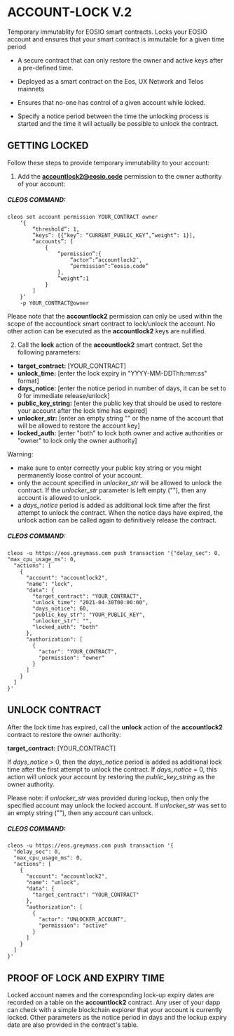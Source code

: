 # ACCOUNT-LOCK V.2
Temporary immutablity for EOSIO smart contracts.
Locks your EOSIO account and ensures that your smart contract is immutable for a given time period

- A secure contract that can only restore the owner and active keys after a pre-defined time.

- Deployed as a smart contract on the Eos, UX Network and Telos mainnets

- Ensures that no-one has control of a given account while locked.

- Specify a notice period between the time the unlocking process is started and the time it will actually be possible to unlock the contract.




## GETTING LOCKED

Follow these steps to provide temporary immutability to your account:

1. Add the **accountlock2@eosio.code** permission to the owner authority of your account:

##### CLEOS COMMAND:
```
cleos set account permission YOUR_CONTRACT owner 
    ‘{
        “threshold”: 1,
        ”keys”: [{“key”: “CURRENT_PUBLIC_KEY”,”weight”: 1}], 
        “accounts”: [
            {
                “permission”:{
                    “actor”:”accountlock2″,
                    ”permission”:”eosio.code”
                },
                ”weight”:1
            }
        ]
    }’ 
    -p YOUR_CONTRACT@owner

```
Please note that the **accountlock2** permission can only be used within the scope of the accountlock smart contract to lock/unlock the account. No other action can be executed as the **accountlock2** keys are nullified.





2. Call the **lock** action of the **accountlock2** smart contract. Set the following parameters:

- **target_contract:** [YOUR_CONTRACT]
- **unlock_time:** [enter the lock expiry in "YYYY-MM-DDThh:mm:ss" format]
- **days_notice:** [enter the notice period in number of days, it can be set to 0 for immediate release/unlock]
- **public_key_string:** [enter the public key that should be used to restore your account after the lock time has expired]
- **unlocker_str:** [enter an empty string "" or the name of the account that will be allowed to restore the account key]
- **locked_auth:** [enter "both" to lock both owner and active authorities or "owner" to lock only the owner authority]

Warning: 
- make sure to enter correctly your public key string or you might permanently loose control of your account.
- only the account specified in *unlocker_str* will be allowed to unlock the contract. If the *unlocker_str* parameter is left empty (""), then any account is allowed to unlock.
- a *days_notice* period is added as additional lock time after the first attempt to unlock the contract. When the notice days have expired, the unlock action can be called again to definitively release the contract.


##### CLEOS COMMAND:
```
cleos -u https://eos.greymass.com push transaction '{"delay_sec": 0, "max_cpu_usage_ms": 0,
  "actions": [
    {
      "account": "accountlock2",
      "name": "lock",
      "data": {
        "target_contract": "YOUR_CONTRACT",
        "unlock_time": "2021-04-30T00:00:00",
        "days_notice": 60,
        "public_key_str": "YOUR_PUBLIC_KEY",
        "unlocker_str": "",
        "locked_auth": "both"
      },
      "authorization": [
        {
          "actor": "YOUR_CONTRACT",
          "permission": "owner"
        }
      ]
    }
  ]
}'
```



## UNLOCK CONTRACT

After the lock time has expired, call the **unlock** action of the **accountlock2** contract to restore the owner authority:

**target_contract:** [YOUR_CONTRACT]

If *days_notice* > 0, then the *days_notice* period is added as additional lock time after the first attempt to unlock the contract.
If *days_notice* = 0, this action will unlock your account by restoring the *public_key_string* as the owner authority.

Please note: if *unlocker_str* was provided during lockup, then only the specified account may unlock the locked account. If *unlocker_str* was set to an empty string (""), then any account can unlock.


##### CLEOS COMMAND:
```
cleos -u https://eos.greymass.com push transaction '{
  "delay_sec": 0,
  "max_cpu_usage_ms": 0,
  "actions": [
    {
      "account": "accountlock2",
      "name": "unlock",
      "data": {
        "target_contract": "YOUR_CONTRACT"
      },
      "authorization": [
        {
          "actor": "UNLOCKER_ACCOUNT",
          "permission": "active"
        }
      ]
    }
  ]
}'
```



## PROOF OF LOCK AND EXPIRY TIME
Locked account names and the corresponding lock-up expiry dates are recorded on a table on the **accountlock2** contract. Any user of your dapp can check with a simple blockchain explorer that your account is currently locked. Other parameters as the notice period in days and the lockup expiry date are also provided in the contract's table.
